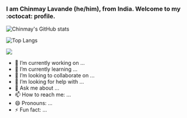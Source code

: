 ### I am Chinmay Lavande (he/him), from India. Welcome to my :octocat: profile.


![Chinmay's GitHub stats](https://github-readme-stats.vercel.app/api?username=chinu042&show_icons=true&theme=merko)


![Top Langs](https://github-readme-stats.vercel.app/api/top-langs/?username=chinu042&layout=compact)



![](https://komarev.com/ghpvc/?username=chinu042&abbreviated=true)




- 🔭 I’m currently working on ...
- 🌱 I’m currently learning ...
- 👯 I’m looking to collaborate on ...
- 🤔 I’m looking for help with ...
- 💬 Ask me about ...
- 📫 How to reach me: ...
- 😄 Pronouns: ...
- ⚡ Fun fact: ...
